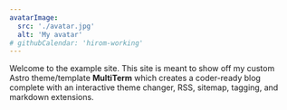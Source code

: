```yaml
---
avatarImage:
  src: './avatar.jpg'
  alt: 'My avatar'
# githubCalendar: 'hirom-working'
---
```


Welcome to the example site. This site is meant to show off my custom Astro theme/template **MultiTerm** which creates a coder-ready blog complete with an interactive theme changer, RSS, sitemap, tagging, and markdown extensions.
